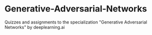 # Generative-Adversarial-Networks
Quizzes and assignments to the specialization "Generative Adversarial Networks" by deeplearning.ai
